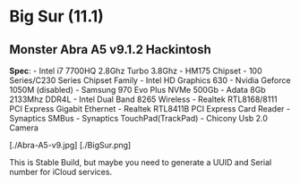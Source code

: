 # **Big Sur (11.1)**
## Monster Abra A5 v9.1.2 Hackintosh

**Spec**:
          - Intel i7 7700HQ 2.8Ghz Turbo 3.8Ghz
          - HM175 Chipset
          - 100 Series/C230 Series Chipset Family
          - Intel HD Graphics 630
          - Nvidia Geforce 1050M (disabled)
          - Samsung 970 Evo Plus NVMe 500Gb
          - Adata 8Gb 2133Mhz DDR4L
          - Intel Dual Band 8265 Wireless
          - Realtek RTL8168/8111 PCI Express Gigabit Ethernet
          - Realtek RTL8411B PCI Express Card Reader
          - Synaptics SMBus
          - Synaptics TouchPad(TrackPad)
          - Chicony Usb 2.0 Camera
          
[./Abra-A5-v9.jpg]
[./BigSur.png]

This is Stable Build, but maybe you need to generate a UUID and Serial number for iCloud services.
